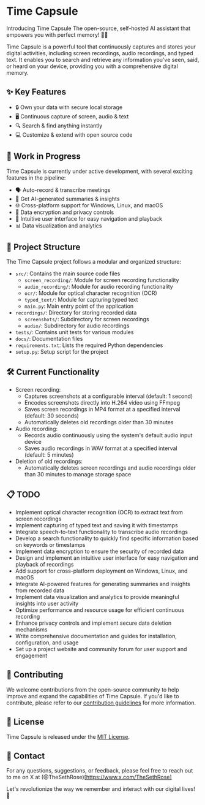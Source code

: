 # Time Capsule

Introducing Time Capsule
The open-source, self-hosted AI assistant that empowers you with perfect memory! 🧠💡

Time Capsule is a powerful tool that continuously captures and stores your digital activities, including screen recordings, audio recordings, and typed text. It enables you to search and retrieve any information you've seen, said, or heard on your device, providing you with a comprehensive digital memory.

## ✨ Key Features

- 🔒 Own your data with secure local storage
- 🖥️ Continuous capture of screen, audio & text
- 🔍 Search & find anything instantly
- 💻 Customize & extend with open source code

## 🚧 Work in Progress

Time Capsule is currently under active development, with several exciting features in the pipeline:

- 🗣️ Auto-record & transcribe meetings
- 🧠 Get AI-generated summaries & insights
- 🌐 Cross-platform support for Windows, Linux, and macOS
- 🔐 Data encryption and privacy controls
- 🎨 Intuitive user interface for easy navigation and playback
- 📊 Data visualization and analytics

## 📂 Project Structure

The Time Capsule project follows a modular and organized structure:

- `src/`: Contains the main source code files
  - `screen_recording/`: Module for screen recording functionality
  - `audio_recording/`: Module for audio recording functionality
  - `ocr/`: Module for optical character recognition (OCR)
  - `typed_text/`: Module for capturing typed text
  - `main.py`: Main entry point of the application
- `recordings/`: Directory for storing recorded data
  - `screenshots/`: Subdirectory for screen recordings
  - `audio/`: Subdirectory for audio recordings
- `tests/`: Contains unit tests for various modules
- `docs/`: Documentation files
- `requirements.txt`: Lists the required Python dependencies
- `setup.py`: Setup script for the project

## 🛠️ Current Functionality

- Screen recording:
  - Captures screenshots at a configurable interval (default: 1 second)
  - Encodes screenshots directly into H.264 video using FFmpeg
  - Saves screen recordings in MP4 format at a specified interval (default: 30 seconds)
  - Automatically deletes old recordings older than 30 minutes
- Audio recording:
  - Records audio continuously using the system's default audio input device
  - Saves audio recordings in WAV format at a specified interval (default: 5 minutes)
- Deletion of old recordings:
  - Automatically deletes screen recordings and audio recordings older than 30 minutes to manage storage space

## 📋 TODO

- Implement optical character recognition (OCR) to extract text from screen recordings
- Implement capturing of typed text and saving it with timestamps
- Integrate speech-to-text functionality to transcribe audio recordings
- Develop a search functionality to quickly find specific information based on keywords or timestamps
- Implement data encryption to ensure the security of recorded data
- Design and implement an intuitive user interface for easy navigation and playback of recordings
- Add support for cross-platform deployment on Windows, Linux, and macOS
- Integrate AI-powered features for generating summaries and insights from recorded data
- Implement data visualization and analytics to provide meaningful insights into user activity
- Optimize performance and resource usage for efficient continuous recording
- Enhance privacy controls and implement secure data deletion mechanisms
- Write comprehensive documentation and guides for installation, configuration, and usage
- Set up a project website and community forum for user support and engagement

## 🤝 Contributing

We welcome contributions from the open-source community to help improve and expand the capabilities of Time Capsule. If you'd like to contribute, please refer to our [contribution guidelines](CONTRIBUTING.md) for more information.

## 📄 License

Time Capsule is released under the [MIT License](LICENSE).

## 📧 Contact

For any questions, suggestions, or feedback, please feel free to reach out to me on X at (@TheSethRose)[https://www.x.com/TheSethRose]

Let's revolutionize the way we remember and interact with our digital lives! 🚀
